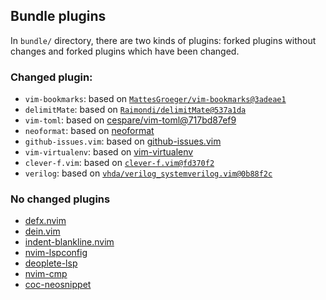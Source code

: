 ## Bundle plugins

In `bundle/` directory, there are two kinds of plugins: forked plugins without changes and forked plugins which have been changed.

### Changed plugin:

- `vim-bookmarks`: based on [`MattesGroeger/vim-bookmarks@3adeae1`](https://github.com/MattesGroeger/vim-bookmarks/commit/3adeae10639edcba29ea80dafa1c58cf545cb80e)
- `delimitMate`: based on [`Raimondi/delimitMate@537a1da`](https://github.com/Raimondi/delimitMate/tree/537a1da0fa5eeb88640425c37e545af933c56e1b)
- `vim-toml`: based on [cespare/vim-toml@717bd87ef9](https://github.com/cespare/vim-toml/tree/717bd87ef928293e0cc6cfc12ebf2e007cb25311)
- `neoformat`: based on [neoformat](https://github.com/sbdchd/neoformat/tree/f1b6cd506b72be0a2aaf529105320ec929683920)
- `github-issues.vim`: based on [github-issues.vim](https://github.com/jaxbot/github-issues.vim/tree/46f1922d3d225ed659f3dda1c95e35001c9f41f4)
- `vim-virtualenv`: based on [vim-virtualenv](https://github.com/jmcantrell/vim-virtualenv/tree/b1150223cd876f155ed7a3b2e285ed33f6f93873)
- `clever-f.vim`: based on [`clever-f.vim@fd370f2`](https://github.com/rhysd/clever-f.vim/tree/fd370f27cca93918184a8043220cef1aa440a1fd)
- `verilog`: based on [`vhda/verilog_systemverilog.vim@0b88f2c`](https://github.com/vhda/verilog_systemverilog.vim/tree/0b88f2ccf81983944bf00d15ec810dd807053d19)

### No changed plugins

- [defx.nvim](https://github.com/Shougo/defx.nvim/tree/df5e6ea6734dc002919ea41786668069fa0b497d)
- [dein.vim](https://github.com/Shougo/dein.vim/tree/772ae08cef5e712b2b31b4aaee908fc853accd94)
- [indent-blankline.nvim](https://github.com/lukas-reineke/indent-blankline.nvim/tree/17a83ea765831cb0cc64f768b8c3f43479b90bbe)
- [nvim-lspconfig](https://github.com/neovim/nvim-lspconfig/tree/507f8a570ac2b8b8dabdd0f62da3b3194bf822f8)
- [deoplete-lsp](https://github.com/deoplete-plugins/deoplete-lsp/tree/6299a22bedfb4f814d95cb0010291501472f8fd0)
- [nvim-cmp](https://github.com/hrsh7th/nvim-cmp/tree/3192a0c57837c1ec5bf298e4f3ec984c7d2d60c0)
- [coc-neosnippet](https://github.com/notomo/cmp-neosnippet/tree/2d14526af3f02dcea738b4cea520e6ce55c09979)
